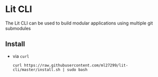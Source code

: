 # Lit CLI

The Lit CLI can be used to build modular applications using multiple git submodules

## Install

- via `curl`
    ```
    curl https://raw.githubusercontent.com/ml27299/lit-cli/master/install.sh | sudo bash